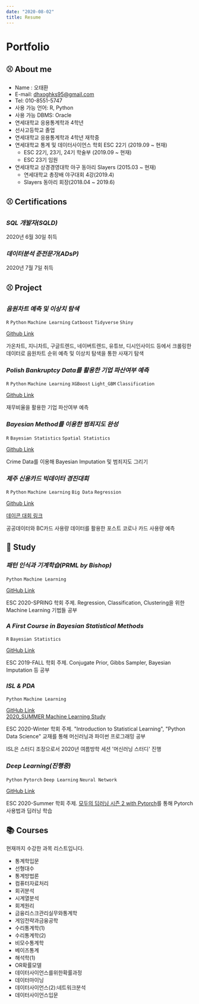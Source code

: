 ```yaml
---
date: "2020-08-02"
title: Resume
---
```


Portfolio
=============

:baseball: About me
-------------
* Name : 오태환
* E-mail: dhxoghks95@gmail.com
* Tel: 010-8551-5747
* 사용 가능 언어: R, Python
* 사용 가능 DBMS: Oracle
* 연세대학교 응용통계학과 4학년
* 선사고등학교 졸업
* 연세대학교 응용통계학과 4학년 재학중
* 연세대학교 통계 및 데이터사이언스 학회 ESC 22기 (2019.09 ~ 현재)
  * ESC 22기, 23기, 24기 학술부 (2019.09 ~ 현재)
  * ESC 23기 임원
* 연세대학교 상경경영대학 야구 동아리 Slayers (2015.03 ~ 현재)
  * 연세대학교 총장배 야구대회 4강(2019.4)
  * Slayers 동아리 회장(2018.04 ~ 2019.6)

:baseball: Certifications
-------------
### _SQL 개발자(SQLD)_

2020년 6월 30일 취득

### _데이터분석 준전문가(ADsP)_

2020년 7월 7일 취득



:baseball: Project
-------------

### _음원차트 예측 및 이상치 탐색_
`R` `Python` `Machine Learning` `Catboost` `Tidyverse` `Shiny`

[Github Link](https://github.com/YooGunWook/1nurse4stat) <br>

가온차트, 지니차트, 구글트렌드, 네이버트렌드, 유튜브, 디시인사이드 등에서 크롤링한 데이터로 음원차트 순위 예측 및 이상치 탐색을 통한 사재기 탐색

### _Polish Bankruptcy Data를 활용한 기업 파산여부 예측_
`R` `Python` `Machine Learning` `XGBoost` `Light_GBM` `Classification`

[Github Link](https://github.com/dhxoghks95/ESC20SPRING_team4) <br>

재무비율을 활용한 기업 파산여부 예측

### _Bayesian Method를 이용한 범죄지도 완성_
`R` `Bayesian Statistics` `Spatial Statistics`

[Github Link](https://github.com/YonseiESC/ESC-19FALL/tree/master/group6) <br>

Crime Data를 이용해 Bayesian Imputation 및 범죄지도 그리기

### _제주 신용카드 빅데이터 경진대회_
`R` `Python` `Machine Learning` `Big Data` `Regression`

[Github Link](https://github.com/dhxoghks95/2020_jeju_creditcard) <br>

[데이콘 대회 링크](https://dacon.io/competitions/official/235615/overview/)<br>

공공데이터와 BC카드 사용량 데이터를 활용한 포스트 코로나 카드 사용량 예측


📝 Study 
-------------

### _패턴 인식과 기계학습(PRML by Bishop)_
`Python` `Machine Learning`

[GitHub Link](https://github.com/YonseiESC/ESC-20SPRING) <br>

ESC 2020-SPRING 학회 주제. Regression, Classification, Clustering을 위한 Machine Learning 기법들 공부

### _A First Course in Bayesian Statistical Methods_
`R` `Bayesian Statistics`

[GitHub Link](https://github.com/YonseiESC/ESC-19FALL) <br>

ESC 2019-FALL 학회 주제. Conjugate Prior, Gibbs Sampler, Bayesian Imputation 등 공부

### _ISL & PDA_
`Python` `Machine Learning`

[GitHub Link](https://github.com/YonseiESC/ESC-20WINTER) <br>
[2020_SUMMER Machine Learning Study](https://github.com/dhxoghks95/ESC_2020SUMMER_ML) <br>

ESC 2020-Winter 학회 주제. "Introduction to Statistical Learning", "Python Data Science" 교재를 통해 머신러닝과 파이썬 프로그래밍 공부

ISL은 스터디 조장으로서 2020년 여름방학 세션 '머신러닝 스터디' 진행

### _Deep Learning(진행중)_
`Python` `Pytorch` `Deep Learning` `Neural Network`

[GitHub Link](https://github.com/dhxoghks95/ESC-20SUMMER) <br>

ESC 2020-Summer 학회 주제. [모두의 딥러닝 시즌 2 with Pytorch](https://www.youtube.com/watch?v=7eldOrjQVi0&list=PLQ28Nx3M4JrhkqBVIXg-i5_CVVoS1UzAv)를 통해 Pytorch 사용법과 딥러닝 학습

📚 Courses
-------------
현재까지 수강한 과목 리스트입니다. 

- 통계학입문
- 선형대수
- 통계방법론
- 컴퓨터자료처리
- 회귀분석
- 시계열분석
- 회계원리
- 금융리스크관리실무와통계학
- 게임전략과금융공학
- 수리통계학(1)
- 수리통계학(2)
- 비모수통계학
- 베이즈통계
- 해석학(1)
- OR확률모델
- 데이터사이언스를위한확률과정
- 데이터마이닝
- 데이터사이언스(2):네트워크분석
- 데이터사이언스입문


